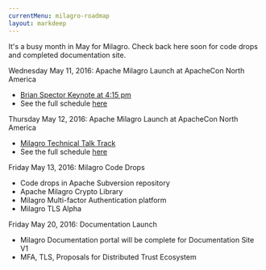 ```yaml
---
currentMenu: milagro-roadmap
layout: markdeep
---
```


It's a busy month in May for Milagro. Check back here soon for code drops and completed documentation site.

Wednesday May 11, 2016: Apache Milagro Launch at ApacheCon North America
 - [Brian Spector Keynote at 4:15 pm](https://apachecon2016.sched.org/event/6Wla/keynote-apache-milagro-incubating-brian-spector-ceo-co-founder-miracl)
 - See the full schedule [here](https://apachecon2016.sched.org)

Thursday May 12, 2016: Apache Milagro Launch at ApacheCon North America
- [Milagro Technical Talk Track](https://apachecon2016.sched.org/event/6Wlb/introducing-apache-milagro-incubating-multi-factor-authentication-and-certificate-less-tls-for-iot-mobile-apps-containers-and-end-users-brian-spector-miracl)
- See the full schedule [here](https://apachecon2016.sched.org)

Friday May 13, 2016: Milagro Code Drops
- Code drops in Apache Subversion repository
- Apache Milagro Crypto Library
- Milagro Multi-factor Authentication platform
- Milagro TLS Alpha

Friday May 20, 2016: Documentation Launch
- Milagro Documentation portal will be complete for Documentation Site V1
- MFA, TLS, Proposals for Distributed Trust Ecosystem
